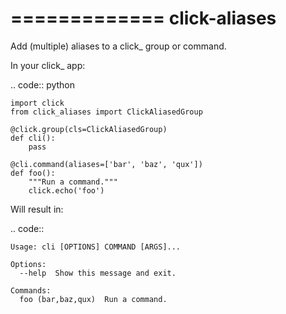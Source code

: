 =============
click-aliases
=============

Add (multiple) aliases to a click_ group or command.

In your click_ app:

.. code:: python

    import click
    from click_aliases import ClickAliasedGroup

    @click.group(cls=ClickAliasedGroup)
    def cli():
        pass

    @cli.command(aliases=['bar', 'baz', 'qux'])
    def foo():
        """Run a command."""
        click.echo('foo')

Will result in:

.. code::

    Usage: cli [OPTIONS] COMMAND [ARGS]...

    Options:
      --help  Show this message and exit.

    Commands:
      foo (bar,baz,qux)  Run a command.
